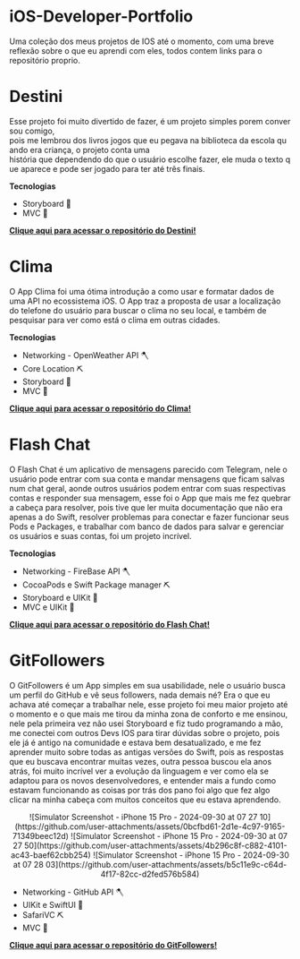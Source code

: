 # iOS-Developer-Portfolio


Uma coleção dos meus projetos de IOS até o momento, com uma breve reflexão sobre o que eu aprendi com eles, todos contem links para o repositório proprio.


# Destini
Esse projeto foi muito divertido de fazer, é um projeto simples porem conversou comigo, pois me lembrou dos livros jogos que eu pegava na biblioteca da escola quando era criança, o projeto conta uma história que dependendo do que o usuário escolhe fazer, ele muda o texto que aparece e pode ser jogado para ter até três finais.


**Tecnologias**

- Storyboard 🔧
- MVC 🔨

[**Clique aqui para acessar o repositório do Destini!**](https://github.com/mattprogm/Destini)

# Clima
O App Clima foi uma ótima introdução a como usar e formatar dados de uma API no ecossistema iOS. O App traz a proposta de usar a localização do telefone do usuário para buscar o clima no seu local, e também de pesquisar para ver como está o clima em outras cidades.


**Tecnologias**

- Networking - OpenWeather API 🪓
- Core Location ⛏️
- Storyboard 🔧
- MVC 🔨

[**Clique aqui para acessar o repositório do Clima!**](https://github.com/mattprogm/Clima)

# Flash Chat
O Flash Chat é um aplicativo de mensagens parecido com Telegram, nele o usuário pode entrar com sua conta e mandar mensagens que ficam salvas num chat geral, aonde outros usuários podem entrar com suas respectivas contas e responder sua mensagem, esse foi o App que mais me fez quebrar a cabeça para resolver, pois tive que ler muita documentação que não era apenas a do Swift, resolver problemas para conectar e fazer funcionar seus Pods e Packages, e trabalhar com banco de dados para salvar e gerenciar os usuários e suas contas, foi um projeto incrível.



**Tecnologias**

- Networking - FireBase API 🪓
- CocoaPods e Swift Package manager ⛏️
- Storyboard e UIKit 🔧
- MVC e UIKit 🔨

[**Clique aqui para acessar o repositório do Flash Chat!**](https://github.com/mattprogm/Flash-Chat-App)

# GitFollowers
O GitFollowers é um App simples em sua usabilidade, nele o usuário busca um perfil do GitHub e vê seus followers, nada demais né? Era o que eu achava até começar a trabalhar nele, esse projeto foi meu maior projeto até o momento e o que mais me tirou da minha zona de conforto e me ensinou, nele pela primeira vez não usei Storyboard e fiz tudo programando a mão, me conectei com outros Devs IOS para tirar dúvidas sobre o projeto, pois ele já é antigo na comunidade e estava bem desatualizado, e me fez aprender muito sobre todas as antigas versões do Swift, pois as respostas que eu buscava encontrar muitas vezes, outra pessoa buscou ela anos atrás, foi muito incrível ver a evolução da linguagem e ver como ela se adaptou para os novos desenvolvedores, e entender mais a fundo como estavam funcionando as coisas por trás dos pano foi algo que fez algo clicar na minha cabeça com muitos conceitos que eu estava aprendendo.

<p align="center">
![Simulator Screenshot - iPhone 15 Pro - 2024-09-30 at 07 27 10](https://github.com/user-attachments/assets/0bcfbd61-2d1e-4c97-9165-71349beec12d)
![Simulator Screenshot - iPhone 15 Pro - 2024-09-30 at 07 27 50](https://github.com/user-attachments/assets/4b296c8f-c882-4101-ac43-baef62cbb254)
![Simulator Screenshot - iPhone 15 Pro - 2024-09-30 at 07 28 03](https://github.com/user-attachments/assets/b5c11e9c-c64d-4f17-82cc-d2fed576b584)
</p>



  
- Networking - GitHub API 🪓
- UIKit e SwiftUI 🔨
- SafariVC ⛏️
- MVC 🔧

[**Clique aqui para acessar o repositório do GitFollowers!**](https://github.com/mattprogm/GitFollowers)
